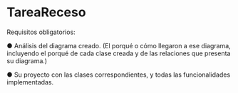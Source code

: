 # TareaReceso

Requisitos obligatorios:

● Análisis del diagrama creado. (El porqué o cómo llegaron a ese diagrama,
incluyendo el porqué de cada clase creada y de las relaciones que presenta su
diagrama.)

● Su proyecto con las clases correspondientes, y todas las funcionalidades
implementadas.

